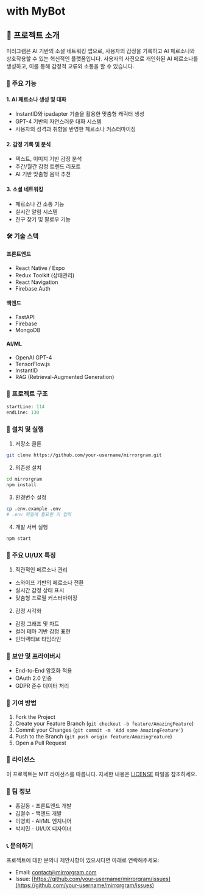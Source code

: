 
# with MyBot

## 📱 프로젝트 소개

미러그램은 AI 기반의 소셜 네트워킹 앱으로, 사용자의 감정을 기록하고 AI 페르소나와 상호작용할 수 있는 혁신적인 플랫폼입니다. 사용자의 사진으로 개인화된 AI 페르소나를 생성하고, 이를 통해 감정적 교류와 소통을 할 수 있습니다.

### 🎯 주요 기능

#### 1. AI 페르소나 생성 및 대화
- InstantID와 ipadapter 기술을 활용한 맞춤형 캐릭터 생성
- GPT-4 기반의 자연스러운 대화 시스템
- 사용자의 성격과 취향을 반영한 페르소나 커스터마이징

#### 2. 감정 기록 및 분석
- 텍스트, 이미지 기반 감정 분석
- 주간/월간 감정 트렌드 리포트
- AI 기반 맞춤형 음악 추천

#### 3. 소셜 네트워킹
- 페르소나 간 소통 기능
- 실시간 알림 시스템
- 친구 찾기 및 팔로우 기능

### 🛠 기술 스택

#### 프론트엔드
- React Native / Expo
- Redux Toolkit (상태관리)
- React Navigation
- Firebase Auth

#### 백엔드
- FastAPI
- Firebase
- MongoDB

#### AI/ML
- OpenAI GPT-4
- TensorFlow.js
- InstantID
- RAG (Retrieval-Augmented Generation)

### 📂 프로젝트 구조
```python:src/backend/main.py
startLine: 114
endLine: 130
```

### 🔧 설치 및 실행

1. 저장소 클론
```bash
git clone https://github.com/your-username/mirrorgram.git
```

2. 의존성 설치
```bash
cd mirrorgram
npm install
```

3. 환경변수 설정
```bash
cp .env.example .env
# .env 파일에 필요한 키 입력
```

4. 개발 서버 실행
```bash
npm start
```

### 🎨 주요 UI/UX 특징

1. 직관적인 페르소나 관리
- 스와이프 기반의 페르소나 전환
- 실시간 감정 상태 표시
- 맞춤형 프로필 커스터마이징

2. 감정 시각화
- 감정 그래프 및 차트
- 컬러 테마 기반 감정 표현
- 인터랙티브 타임라인

### 🔐 보안 및 프라이버시

- End-to-End 암호화 적용
- OAuth 2.0 인증
- GDPR 준수 데이터 처리

### 🤝 기여 방법

1. Fork the Project
2. Create your Feature Branch (`git checkout -b feature/AmazingFeature`)
3. Commit your Changes (`git commit -m 'Add some AmazingFeature'`)
4. Push to the Branch (`git push origin feature/AmazingFeature`)
5. Open a Pull Request

### 📝 라이선스

이 프로젝트는 MIT 라이선스를 따릅니다. 자세한 내용은 [LICENSE](LICENSE) 파일을 참조하세요.

### 👥 팀 정보

- 홍길동 - 프론트엔드 개발
- 김철수 - 백엔드 개발
- 이영희 - AI/ML 엔지니어
- 박지민 - UI/UX 디자이너

### 📞 문의하기

프로젝트에 대한 문의나 제안사항이 있으시다면 아래로 연락해주세요:

- Email: contact@mirrorgram.com
- Issue: [https://github.com/your-username/mirrorgram/issues](https://github.com/your-username/mirrorgram/issues)
